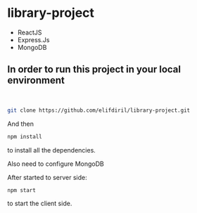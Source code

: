 # library-project

- ReactJS
- Express.Js
- MongoDB


## In order to run this project in your local environment

 <br/>

```bash
git clone https://github.com/elifdiril/library-project.git
```

And then

```bash
npm install
```

to install all the dependencies.

Also need to configure MongoDB

After started to server side:

```bash
npm start
```

to start the client side.
